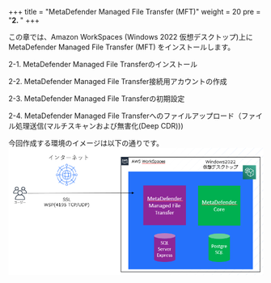 +++
title = "MetaDefender Managed File Transfer (MFT)"
weight = 20
pre = "<b>2. </b>"
+++

この章では、Amazon WorkSpaces (Windows 2022 仮想デスクトップ)上に MetaDefender Managed File Transfer (MFT) をインストールします。

2-1.  MetaDefender Managed File Transferのインストール

2-2.  MetaDefender Managed File Transfer接続用アカウントの作成

2-3.  MetaDefender Managed File Transferの初期設定

2-4.  MetaDefender Managed File Transferへのファイルアップロード（ファイル処理送信(マルチスキャンおよび無害化(Deep CDR)))


今回作成する環境のイメージは以下の通りです。
![](/images/lab2/Kiosk000.PNG)